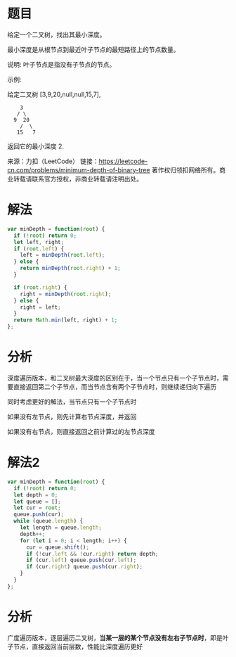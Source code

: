
# 题目

给定一个二叉树，找出其最小深度。

最小深度是从根节点到最近叶子节点的最短路径上的节点数量。

说明: 叶子节点是指没有子节点的节点。

示例:

给定二叉树 [3,9,20,null,null,15,7],

        3
       / \
      9  20
        /  \
       15   7

返回它的最小深度  2.

来源：力扣（LeetCode）
链接：https://leetcode-cn.com/problems/minimum-depth-of-binary-tree
著作权归领扣网络所有。商业转载请联系官方授权，非商业转载请注明出处。

# 解法

```javascript
var minDepth = function(root) {
  if (!root) return 0;
  let left, right;
  if (root.left) {
    left = minDepth(root.left);
  } else {
    return minDepth(root.right) + 1;
  }

  if (root.right) {
    right = minDepth(root.right);
  } else {
    right = left;
  }
  return Math.min(left, right) + 1;
};
```

# 分析

深度遍历版本，和二叉树最大深度的区别在于，当一个节点只有一个子节点时，需要直接返回第二个子节点，而当节点含有两个子节点时，则继续递归向下遍历

同时考虑更好的解法，当节点只有一个子节点时

如果没有左节点，则先计算右节点深度，并返回

如果没有右节点，则直接返回之前计算过的左节点深度

# 解法2

```javascript
var minDepth = function(root) {
  if (!root) return 0;
  let depth = 0;
  let queue = [];
  let cur = root;
  queue.push(cur);
  while (queue.length) {
    let length = queue.length;
    depth++;
    for (let i = 0; i < length; i++) {
      cur = queue.shift();
      if (!cur.left && !cur.right) return depth;
      if (cur.left) queue.push(cur.left);
      if (cur.right) queue.push(cur.right);
    }
  }
};
```

# 分析

广度遍历版本，逐层遍历二叉树，**当某一层的某个节点没有左右子节点时**，即是叶子节点，直接返回当前层数，性能比深度遍历更好
